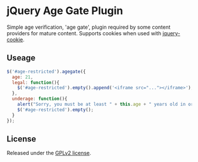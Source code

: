 # jQuery Age Gate Plugin

Simple age verification, 'age gate', plugin required by some content providers for mature content. Supports cookies when used with [jquery-cookie](https://github.com/carhartl/jquery-cookie).

## Useage

```javascript
$('#age-restricted').agegate({
  age: 21,
  legal: function(){
    $('#age-restricted').empty().append('<iframe src="..."></iframe>');
  },
  underage: function(){
    alert("Sorry, you must be at least " + this.age + " years old in order to continue.");
    $('#age-restricted').empty();
  }
});
```

## License
Released under the [GPLv2 license](http://www.gnu.org/licenses/gpl-2.0.html).
